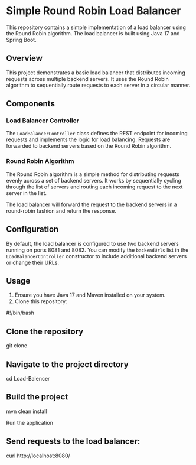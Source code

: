 # Simple Round Robin Load Balancer

This repository contains a simple implementation of a load balancer using the Round Robin algorithm. The load balancer is built using Java 17 and Spring Boot.

## Overview

This project demonstrates a basic load balancer that distributes incoming requests across multiple backend servers. It uses the Round Robin algorithm to sequentially route requests to each server in a circular manner.

## Components

### Load Balancer Controller

The `LoadBalancerController` class defines the REST endpoint for incoming requests and implements the logic for load balancing. Requests are forwarded to backend servers based on the Round Robin algorithm.

### Round Robin Algorithm

The Round Robin algorithm is a simple method for distributing requests evenly across a set of backend servers. It works by sequentially cycling through the list of servers and routing each incoming request to the next server in the list.


The load balancer will forward the request to the backend servers in a round-robin fashion and return the response.

## Configuration

By default, the load balancer is configured to use two backend servers running on ports 8081 and 8082. You can modify the `backendUrls` list in the `LoadBalancerController` constructor to include additional backend servers or change their URLs.

## Usage

1. Ensure you have Java 17 and Maven installed on your system.
2. Clone this repository:

#!/bin/bash

## Clone the repository
git clone <repository-url>

## Navigate to the project directory
cd Load-Balencer

## Build the project
mvn clean install

Run the application 

## Send requests to the load balancer:

curl http://localhost:8080/



